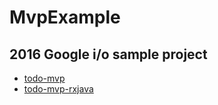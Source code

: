 # MvpExample

## 2016 Google i/o sample project
- [todo-mvp](https://github.com/googlesamples/android-architecture/tree/todo-mvp)
- [todo-mvp-rxjava](https://github.com/googlesamples/android-architecture/tree/todo-mvp-rxjava/)
